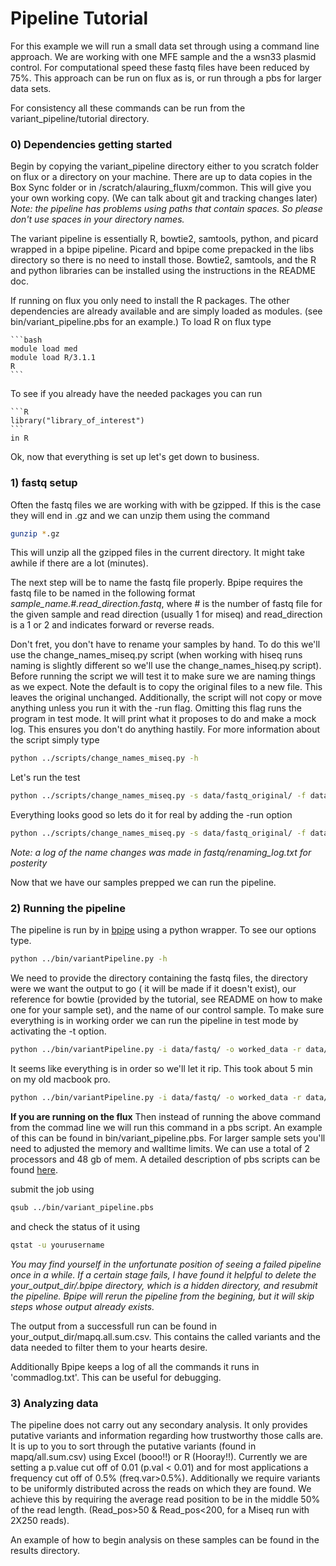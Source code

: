 
# Pipeline Tutorial
For this example we will run a small data set through using a command line approach.  We are working with one MFE sample and the a wsn33 plasmid control. For computational speed these fastq files have been reduced by 75%.  This approach can be run on flux as is, or run through a pbs for larger data sets.

For consistency all these commands can be run from the variant_pipeline/tutorial directory.

### 0) Dependencies getting started

Begin by copying the variant\_pipeline directory either to you scratch folder on flux or a directory on your machine.  There are up to data copies in the Box Sync folder or in /scratch/alauring\_fluxm/common. This will give you your own working copy. (We can talk about git and tracking changes later)
*Note: the pipeline has problems using paths that contain spaces. So please don't use spaces in your directory names.*

The variant pipeline is essentially R, bowtie2, samtools, python, and picard wrapped in a bpipe pipeline. Picard and bpipe come prepacked in the libs directory so there is no need to install those. Bowtie2, samtools, and the R and python libraries can be installed using the instructions in the README doc.  

If running on flux you only need to install the R packages.  The other dependencies are already available and are simply loaded as modules. (see bin/variant_pipeline.pbs for an example.) To load R on flux type

	```bash
	module load med
	module load R/3.1.1
	R
	```
To see if you already have the needed packages you can run

	```R
	library("library_of_interest")
	```
	in R

Ok, now that everything is set up let's get down to business.
### 1) fastq setup

Often the fastq files we are working with with be gzipped.  If this is the case they will end in .gz and we can unzip them using the command


 ```bash
 gunzip *.gz
 ```
 This will unzip all the gzipped files in the current directory. It might take awhile if there are a lot (minutes).

 The next step will be to name the fastq file properly. Bpipe requires the fastq file to be named in the following format *sample_name.#.read_direction.fastq*, where # is the number of fastq file for the given sample and read direction (usually 1 for miseq) and read_direction is a 1 or 2 and indicates forward or reverse reads.

  Don't fret, you don't have to rename your samples by hand. To do this we'll use the change_names_miseq.py script (when working with hiseq runs naming is slightly different so we'll use the change_names_hiseq.py script). Before running the script we will test it to make sure we are naming things as we expect.  Note the default is to copy the original files to a new file. This leaves the original unchanged. Additionally, the script will not copy or move anything unless you run it with the -run flag.  Omitting this flag runs the program in test mode.  It will print what it proposes to do and make a mock log.  This ensures you don't do anything hastily.  For more information about the script simply type

 ```bash
python ../scripts/change_names_miseq.py -h
 ```
 Let's run the test
 ```bash
python ../scripts/change_names_miseq.py -s data/fastq_original/ -f data/fastq/
 ```

 Everything looks good so lets do it for real by adding the -run option

 ```bash
python ../scripts/change_names_miseq.py -s data/fastq_original/ -f data/fastq/ -run
 ```
*Note: a log of the name changes was made in fastq/renaming_log.txt for posterity*

Now that we have our samples prepped we can run the pipeline.

### 2) Running the pipeline

The pipeline is run by in [bpipe](https://code.google.com/p/bpipe/wiki/Overview) using a python wrapper.  To see our options type.

```bash
python ../bin/variantPipeline.py -h
```
We need to provide the directory containing the fastq files, the directory were we want the output  to go ( it will be made if it doesn't exist), our reference for bowtie (provided by the tutorial, see README on how to make one for your sample set), and the name of our control sample.  To make sure everything is in working order we can run the pipeline in test mode by activating the -t option.

```bash
python ../bin/variantPipeline.py -i data/fastq/ -o worked_data -r data/reference/wsn33_wt_plasmid -p Plasmid_control -t
```

It seems like everything is in order so we'll let it rip.  This took about 5 min on my old macbook pro.

```bash
python ../bin/variantPipeline.py -i data/fastq/ -o worked_data -r data/reference/wsn33_wt_plasmid -p Plasmid_control
```


__If you are running on the flux__ Then instead of running the above command from the commad line we will run this command in a pbs script.  An example of this can be found in bin/variant_pipeline.pbs.  For larger sample sets you'll need to adjusted the memory and walltime limits.  We can use a total of 2 processors and 48 gb of mem.  A detailed description of pbs scripts can be found [here](http://arc-ts.umich.edu/software/torque/).

submit the job using

```bash
qsub ../bin/variant_pipeline.pbs
```

and check the status of it using

```bash
qstat -u yourusername
```
*You may find yourself in the unfortunate position of seeing a failed pipeline once in a while. If a certain stage fails, I have found it helpful to delete the your_output_dir/.bpipe directory, which is a hidden directory, and resubmit the pipeline. Bpipe will rerun the pipeline from the begining, but it will skip steps whose output already exists.*


The output from a successfull run can be found in your_output_dir/mapq.all.sum.csv.
This contains the called variants and the data needed to filter them to your hearts desire.

Additionally Bpipe keeps a log of all the commands it runs in 'commadlog.txt'. This can be useful for debugging.  

### 3) Analyzing data



The pipeline does not carry out any secondary analysis. It only provides putative variants and information regarding how trustworthy those calls are.  It is up to you to sort through the putative variants (found in mapq/all.sum.csv) using Excel (booo!!) or R (Hooray!!).  Currently we are setting a p.value cut off of 0.01 (p.val < 0.01) and for most applications a frequency cut off of 0.5% (freq.var>0.5%).  Additionally we require variants to be uniformly distributed across the reads on which they are found.  We achieve this by requiring the average read position to be in the middle 50% of the read length. (Read\_pos>50 & Read\_pos<200, for a Miseq run with 2X250 reads).  

An example of how to begin analysis on these samples can be found in the results directory.
